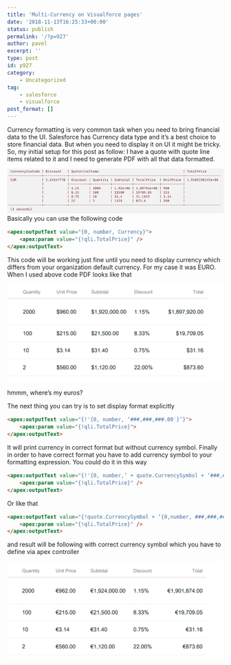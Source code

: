 ```yaml
---
title: 'Multi-Currency on Visualforce pages'
date: '2018-11-13T16:25:33+00:00'
status: publish
permalink: '/?p=927'
author: pavel
excerpt: ''
type: post
id: p927
category:
    - Uncategorized
tag:
    - salesforce
    - visualforce
post_format: []
---
```

Currency formatting is very common task when you need to bring financial data to the UI. Salesforce has Currency data type and it’s a best choice to store financial data. But when you need to display it on UI it might be tricky. So, my initial setup for this post as follow: I have a quote with quote line items related to it and I need to generate PDF with all that data formatted.

![](/images/p927/img1.png)
Basically you can use the following code

```html
<apex:outputText value="{0, number, Currency}">
    <apex:param value="{!qli.TotalPrice}" />
</apex:outputText>
```

This code will be working just fine until you need to display currency which differs from your organization default currency. For my case it was EURO. When I used above code PDF looks like that

![](/images/p927/img2.png)
<figcaption>hmmm, where’s my euros?</figcaption>


The next thing you can try is to set display format explicitly

```html
<apex:outputText value="{!'{0, number, ‘###,###,###.00′}’}">
    <apex:param value="{!qli.TotalPrice}">
</apex:outputText>
```

It will print currency in correct format but without currency symbol. Finally in order to have correct format you have to add currency symbol to your formatting expression. You could do it in this way

```html
<apex:outputText value="{!'{0, number,’ + quote.CurrencySymbol + ‘###,###,##0.00}’}">
    <apex:param value="{!qli.TotalPrice}" />
</apex:outputText>
 ```

Or like that

```html
<apex:outputText value="{!quote.CurrencySymbol + ‘{0,number, ###,###,###.00}’}">
    <apex:param value="{!qli.TotalPrice}" />
</apex:outputText>
 ```

and result will be following with correct currency symbol which you have to define via apex controller

![](/images/p927/img3.png)